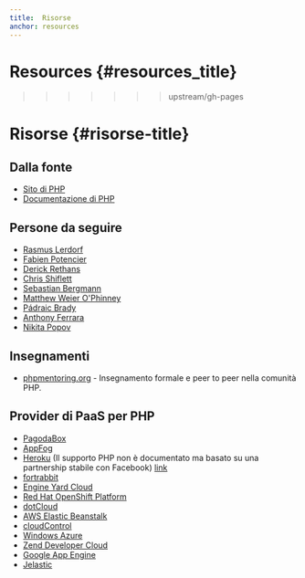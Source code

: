 ```yaml
---
title:  Risorse
anchor: resources
---
```


# Resources {#resources_title}
>>>>>>> upstream/gh-pages

# Risorse {#risorse-title}

## Dalla fonte

* [Sito di PHP](http://php.net/)
* [Documentazione di PHP](http://php.net/docs.php)

## Persone da seguire

* [Rasmus Lerdorf](http://twitter.com/rasmus)
* [Fabien Potencier](http://twitter.com/fabpot)
* [Derick Rethans](http://twitter.com/derickr)
* [Chris Shiflett](http://twitter.com/shiflett)
* [Sebastian Bergmann](http://twitter.com/s_bergmann)
* [Matthew Weier O'Phinney](http://twitter.com/mwop)
* [Pádraic Brady](http://twitter.com/padraicb)
* [Anthony Ferrara](http://twitter.com/ircmaxell)
* [Nikita Popov](http://twitter.com/nikita_ppv)

## Insegnamenti

* [phpmentoring.org](http://phpmentoring.org/) - Insegnamento formale e peer to peer nella comunità PHP.

## Provider di PaaS per PHP

* [PagodaBox](https://pagodabox.com/)
* [AppFog](https://appfog.com/)
* [Heroku](https://heroku.com) (Il supporto PHP non è documentato ma basato su una partnership stabile con Facebook)
  [link](http://net.tutsplus.com/tutorials/php/quick-tip-deploy-php-to-heroku-in-seconds/)
* [fortrabbit](http://fortrabbit.com/)
* [Engine Yard Cloud](https://www.engineyard.com/products/cloud)
* [Red Hat OpenShift Platform](http://openshift.com)
* [dotCloud](http://docs.dotcloud.com/services/php/)
* [AWS Elastic Beanstalk](http://aws.amazon.com/elasticbeanstalk/)
* [cloudControl](https://www.cloudcontrol.com/)
* [Windows Azure](http://www.windowsazure.com/)
* [Zend Developer Cloud](http://www.phpcloud.com/develop)
* [Google App Engine](https://developers.google.com/appengine/docs/php/gettingstarted/)
* [Jelastic](http://jelastic.com/)
